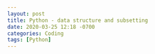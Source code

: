 ```yaml
---
layout: post
title: Python - data structure and subsetting
date: 2020-03-25 12:18 -0700
categories: Coding
tags: [Python]
---
```

